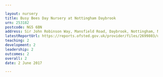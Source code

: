 ```yaml
---

layout: nursery
title: Busy Bees Day Nursery at Nottingham Daybrook
urn: 253182
postcode: NG5 6BN
address: Sir John Robinson Way, Mansfield Road, Daybrook, Nottingham, NG5 6BN
latestReportUrl: https://reports.ofsted.gov.uk/provider/files/2699803/urn/253182.pdf
teaching: 2
development: 2
leadership: 2
outcomes: 2
overall: 2
date: 2 June 2017

---
```

